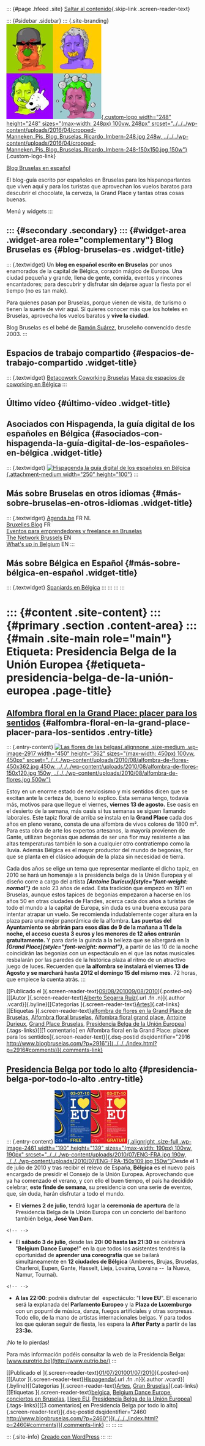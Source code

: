 ::: {#page .hfeed .site}
[Saltar al contenido](index.html#content){.skip-link
.screen-reader-text}

::: {#sidebar .sidebar}
::: {.site-branding}
[![](../../../wp-content/uploads/2016/04/cropped-Manneken_Pis_Blog_Bruselas_Ricardo_Imbern-248.jpg){.custom-logo
width="248" height="248" sizes="(max-width: 248px) 100vw, 248px"
srcset="../../../wp-content/uploads/2016/04/cropped-Manneken_Pis_Blog_Bruselas_Ricardo_Imbern-248.jpg 248w, ../../../wp-content/uploads/2016/04/cropped-Manneken_Pis_Blog_Bruselas_Ricardo_Imbern-248-150x150.jpg 150w"}](../../../index.html){.custom-logo-link}

[Blog Bruselas en español](../../../index.html)

El blog-guía escrito por españoles en Bruselas para los hispanoparlantes
que viven aquí y para los turistas que aprovechan los vuelos baratos
para descubrir el chocolate, la cerveza, la Grand Place y tantas otras
cosas buenas.

Menú y widgets
:::

::: {#secondary .secondary}
::: {#widget-area .widget-area role="complementary"}
Blog Bruselas es {#blog-bruselas-es .widget-title}
----------------

::: {.textwidget}
Un **blog en español escrito en Bruselas** por unos enamorados de la
capital de Bélgica, corazón mágico de Europa. Una ciudad pequeña y
grande, llena de gente, comida, eventos y rincones encantadores; para
descubrir y disfrutar sin dejarse aguar la fiesta por el tiempo (no es
tan malo).

Para quienes pasan por Bruselas, porque vienen de visita, de turismo o
tienen la suerte de vivir aquí. Sí quieres conocer más que los hoteles
en Bruselas, aprovecha los vuelos baratos y **vive la ciudad**.

Blog Bruselas es el bebé de [Ramón Suárez](http://www.ramonsuarez.com),
bruseleño convencido desde 2003.
:::

Espacios de trabajo compartido {#espacios-de-trabajo-compartido .widget-title}
------------------------------

::: {.textwidget}
[Betacowork Coworking Bruselas](http://www.betacowork.com) [Mapa de
espacios de coworking en Bélgica](http://coworkingbelgium.com)
:::

Último vídeo {#último-vídeo .widget-title}
------------

Asociados con Hispagenda, la guía digital de los españoles en Bélgica {#asociados-con-hispagenda-la-guía-digital-de-los-españoles-en-bélgica .widget-title}
---------------------------------------------------------------------

::: {.textwidget}
[![Hispagenda,la guía digital de los españoles en
Bélgica](../../../wp-content/uploads/2010/04/Hispagenda-250px.gif "Hispagenda, la guía digital de los españoles en Bélgica"){.attachment-medium
width="250" height="100"}](http://www.hispagenda.com)
:::

Más sobre Bruselas en otros idiomas {#más-sobre-bruselas-en-otros-idiomas .widget-title}
-----------------------------------

::: {.textwidget}
[Agenda.be](http://www.agenda.be) FR NL\
[Bruxelles Blog](http://www.bxlblog.be/) FR\
[Eventos para emprendedores y freelance en
Bruselas](http://www.betacowork.com/events/)\
[The Network
Brussels](http://groups.yahoo.com/group/TheNetworkBrussels/) EN\
[What\'s up in Belgium](http://www.whatsupin.be/) EN
:::

Más sobre Bélgica en Español {#más-sobre-bélgica-en-español .widget-title}
----------------------------

::: {.textwidget}
[Spaniards en Bélgica](http://www.spaniards.es/paises/belgica)
:::
:::
:::
:::

::: {#content .site-content}
::: {#primary .section .content-area}
::: {#main .site-main role="main"}
Etiqueta: Presidencia Belga de la Unión Europea {#etiqueta-presidencia-belga-de-la-unión-europea .page-title}
===============================================

[Alfombra floral en la Grand Place: placer para los sentidos](../../../index.html?p=2916) {#alfombra-floral-en-la-grand-place-placer-para-los-sentidos .entry-title}
-----------------------------------------------------------------------------------------

::: {.entry-content}
[![Las flores de las
belgas](../../../wp-content/uploads/2010/08/alfombra-de-flores-450x362.jpg){.alignnone
.size-medium .wp-image-2917 width="450" height="362"
sizes="(max-width: 450px) 100vw, 450px"
srcset="../../../wp-content/uploads/2010/08/alfombra-de-flores-450x362.jpg 450w, ../../../wp-content/uploads/2010/08/alfombra-de-flores-150x120.jpg 150w, ../../../wp-content/uploads/2010/08/alfombra-de-flores.jpg 500w"}](http://sobrebelgica.com/)

Estoy en un enorme estado de nerviosismo y mis sentidos dicen que se
excitan ante la certeza de, bueno lo explico. Esta semana tengo, todavía
más, motivos para que llegue el viernes, **viernes 13 de agosto.** Ese
oasis en el desierto de la semana, más oasis si tus semanas se siguen
llamando laborales. Este tapiz floral de arriba se instala en la **Grand
Place** cada dos años en pleno verano, consta de una alfombra de vivos
colores de 1800 m². Para esta obra de arte los expertos artesanos, la
mayoría provienen de Gante, utilizan begonias que además de ser una flor
muy resistente a las altas temperaturas también lo son a cualquier otro
contratiempo como la lluvia. Además Bélgica es el mayor productor del
mundo de begonias, flor que se planta en el clásico adoquín de la plaza
sin necesidad de tierra.

Cada dos años se elige un tema que representar mediante el dicho tapiz,
en 2010 se hará un homenaje a la presidencia belga de la Unión Europea y
el diseño corre a cargo del artista ***[Antoine
Durieux]{style="font-weight: normal"}*** de solo 23 años de edad. Esta
tradición que empezó en 1971 en Bruselas, aunque estos tapices de
begonias empezaron a hacerse en los años 50 en otras ciudades de
Flandes, acerca cada dos años a turistas de todo el mundo a la capital
de Europa, sin duda es una buena excusa para intentar atrapar un vuelo.
Se recomienda indudablemente coger altura en la plaza para una mejor
panorámica de la alfombra. **Las puertas del Ayuntamiento se abrirán
para esos días de 9 de la mañana a 11 de la noche, el acceso cuesta 3
euros y los menores de 12 años entrarán gratuitamente.** Y para darle la
guinda a la belleza que se albergará en la ***[Grand
Place]{style="font-weight: normal"}***, a partir de las 10 de la noche
coincidirán las begonias con un espectáculo en el que las notas
musicales resbalarán por las paredes de la histórica plaza al ritmo de
un atractivo juego de luces. Recuerden que **la alfombra se instalará el
viernes 13 de Agosto y se marchará hasta 2012 el domingo 15 del mismo
mes**. 72 horas, que empiece la cuenta atrás.
:::

[[Publicado el
]{.screen-reader-text}[09/08/201009/08/2010](../../../index.html?p=2916)]{.posted-on}[[[Autor
]{.screen-reader-text}[Alberto Segarra
Ruíz](../../author/albertosegarraruiz/index.html){.url .fn .n}]{.author
.vcard}]{.byline}[[Categorías
]{.screen-reader-text}[Artes](../../category/artes/index.html)]{.cat-links}[[Etiquetas
]{.screen-reader-text}[alfombra de flores en la Grand Place de
Bruselas](../alfombra-de-flores-en-la-grand-place-de-bruselas/index.html),
[Alfombra floral bruselas](../alfombra-floral-bruselas/index.html),
[Alfombra floral grand
place](../alfombra-floral-grand-place/index.html), [Antoine
Durieux](../antoine-durieux/index.html), [Grand Place
Bruselas](../grand-place-bruselas/index.html), [Presidencia Belga de la
Unión Europea](index.html)]{.tags-links}[[[1 comentario[ en Alfombra
floral en la Grand Place: placer para los
sentidos]{.screen-reader-text}]{.dsq-postid
dsqidentifier="2916 http://www.blogbruselas.com/?p=2916"}](../../../index.html?p=2916#comments)]{.comments-link}

[Presidencia Belga por todo lo alto](../../../index.html?p=2460) {#presidencia-belga-por-todo-lo-alto .entry-title}
----------------------------------------------------------------

::: {.entry-content}
[![ENG-FRA](../../../wp-content/uploads/2010/07/ENG-FRA.jpg){.alignright
.size-full .wp-image-2461 width="190" height="139"
sizes="(max-width: 190px) 100vw, 190px"
srcset="../../../wp-content/uploads/2010/07/ENG-FRA.jpg 190w, ../../../wp-content/uploads/2010/07/ENG-FRA-150x109.jpg 150w"}](../../../wp-content/uploads/2010/07/ENG-FRA.jpg)Desde
el 1 de julio de 2010 y tras recibir el relevo de España, **Bélgica** es
el nuevo país encargado de presidir el Consejo de la Unión Europea.
Aprovechando que ya ha comenzado el verano, y con ello el buen tiempo,
el país ha decidido celebrar, **este finde de semana**, su presidencia
con una serie de eventos, que, sin duda, harán disfrutar a todo el
mundo.

-   El **viernes 2 de julio**, tendrá lugar la **ceremonia de apertura**
    de la Presidencia Belga de la Unión Europa con un concierto del
    barítono también belga, **José Van Dam**.

```{=html}
<!-- -->
```
-   El **sábado 3 de julio**, desde las **20: 00 hasta las 21:30** se
    celebrará "**Belgium Dance Europe!**" en la que todos los asistentes
    tendréis la oportunidad de **aprender una coreografía** que se
    bailará simultáneamente en **12 ciudades de Bélgica** (Amberes,
    Brujas, Bruselas, Charleroi, Eupen, Gante, Hasselt, Lieja, Lovaina,
    Lovaina --  la Nueva, Namur, Tournai).

```{=html}
<!-- -->
```
-   **A las 22:00**: podréis disfrutar del  espectáculo: "**I love
    EU**". El escenario será la explanada del **Parlamento Europeo** y
    la **Plaza de Luxemburgo** con un popurrí de música, danza, fuegos
    artificiales y otras sorpresas. Todo ello, de la mano de artistas
    internacionales belgas. Y para todos los que quieran seguir de
    fiesta, les espera la **After Party** a partir de las **23:3o.**

¡No te lo pierdas!

Para más información podéis consultar la web de la Presidencia Belga:
[www.eurotrio.be](http://www.eutrio.be/)
:::

[[Publicado el
]{.screen-reader-text}[01/07/201001/07/2010](../../../index.html?p=2460)]{.posted-on}[[[Autor
]{.screen-reader-text}[Hispagenda](../../author/hispagenda/index.html){.url
.fn .n}]{.author .vcard}]{.byline}[[Categorías
]{.screen-reader-text}[Artes](../../category/artes/index.html), [Gran
Bruselas](../../category/gran-bruselas/index.html)]{.cat-links}[[Etiquetas
]{.screen-reader-text}[belgica](../belgica/index.html), [Belgium Dance
Europe](../belgium-dance-europe/index.html), [conciertos en
Bruselas](../conciertos-en-bruselas/index.html), [I love
EU](../i-love-eu/index.html), [Presidencia Belga de la Unión
Europea](index.html)]{.tags-links}[[[3 comentarios[ en Presidencia Belga
por todo lo alto]{.screen-reader-text}]{.dsq-postid
dsqidentifier="2460 http://www.blogbruselas.com/?p=2460"}](../../../index.html?p=2460#comments)]{.comments-link}
:::
:::
:::

::: {.site-info}
[Creado con WordPress](https://es.wordpress.org/)
:::
:::
